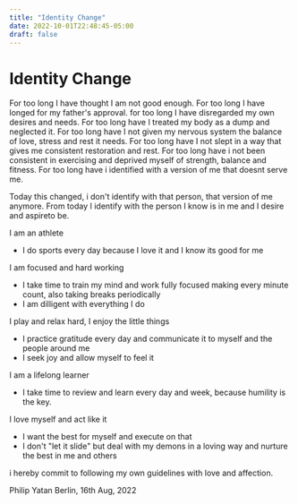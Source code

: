 ```yaml
---
title: "Identity Change"
date: 2022-10-01T22:48:45-05:00
draft: false
---
```

# Identity Change

For too long I have thought I am not good enough.
For too long I have longed for my father's approval.
for too long I have disregarded my own desires and needs.
For too long have I treated my body as a dump and neglected it.
For too long have I not given my nervous system the balance of love, stress and rest it needs.
For too long have I not slept in a way that gives me consistent restoration and rest.
For too long have i not been consistent in exercising and deprived myself of strength, balance and fitness.
For too long have i identified with a version of me that doesnt serve me.

Today this changed, i don't identify with that person, that version of me anymore.
From today I identify with the person I know is in me and I desire and aspireto be.

I am an athlete
- I do sports every day because I love it and I know its good for me

I am focused and hard working
- I take time to train my mind and work fully focused making every minute count, also taking breaks periodically
- I am dilligent with everything I do

I play and relax hard, I enjoy the little things
- I practice gratitude every day and communicate it to myself and the people around me
- I seek joy and allow myself to feel it

I am a lifelong learner
- I take time to review and learn every day and week, because humility is the key.

I love myself and act like it
- I want the best for myself and execute on that
- I don't "let it slide" but deal with my demons in a loving way and nurture the best in me and others

i hereby commit to following my own guidelines with love and affection.

Philip Yatan
Berlin, 16th Aug, 2022